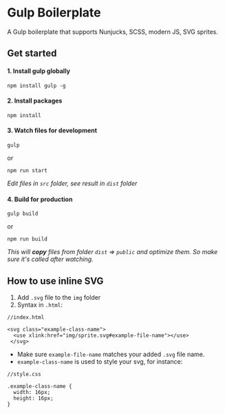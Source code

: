 # Gulp Boilerplate
A Gulp boilerplate that supports Nunjucks, SCSS, modern JS, SVG sprites.

## Get started

#### 1. Install gulp globally

```
npm install gulp -g 
```

#### 2. Install packages

```
npm install
```

#### 3. Watch files for development
```
gulp
```
or 
```
npm run start
```
_Edit files in `src` folder, see result in `dist` folder_

#### 4. Build for production

```
gulp build
```
or
```
npm run build
```
_This will **copy** files from folder `dist` => `public` and optimize them. So make sure it's called after watching._

## How to use inline SVG

1. Add `.svg` file to the `img` folder
2. Syntax in `.html`:
```
//index.html

<svg class="example-class-name">
  <use xlink:href="img/sprite.svg#example-file-name"></use>
 </svg>
```

* Make sure `example-file-name` matches your added `.svg` file name.
* `example-class-name` is used to style your svg, for instance:

```
//style.css

.example-class-name {
  width: 16px;
  height: 16px;
}
```

